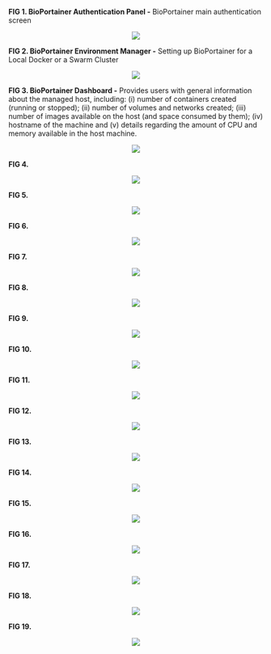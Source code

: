 **FIG 1. BioPortainer Authentication Panel -** BioPortainer main authentication screen
<p align="center"><img src="https://raw.githubusercontent.com/LaBiOS/BioPortainer/master/images/screen/f0.png"></p>

**FIG 2. BioPortainer Environment Manager -** Setting up BioPortainer for a Local Docker or a Swarm Cluster
<p align="center"><img src="https://raw.githubusercontent.com/LaBiOS/BioPortainer/master/images/screen/f1.png"></p>

**FIG 3. BioPortainer Dashboard -** Provides users with general information about the managed host, including: (i) number of containers created (running or stopped); (ii) number of volumes and networks created; (iii) number of images available on the host (and space consumed by them); (iv) hostname of the machine and (v) details regarding the amount of CPU and memory available in the host machine.

<p align="center"><img src="https://raw.githubusercontent.com/LaBiOS/BioPortainer/master/images/screen/f2.png"></p>

**FIG 4.**
<p align="center"><img src="https://raw.githubusercontent.com/LaBiOS/BioPortainer/master/images/screen/f3.png"></p>

**FIG 5.**
<p align="center"><img src="https://raw.githubusercontent.com/LaBiOS/BioPortainer/master/images/screen/f4.png"></p>

**FIG 6.**
<p align="center"><img src="https://raw.githubusercontent.com/LaBiOS/BioPortainer/master/images/screen/f5.png"></p>

**FIG 7.**
<p align="center"><img src="https://raw.githubusercontent.com/LaBiOS/BioPortainer/master/images/screen/f6.png"></p>

**FIG 8.**
<p align="center"><img src="https://raw.githubusercontent.com/LaBiOS/BioPortainer/master/images/screen/f7.png"></p>

**FIG 9.**
<p align="center"><img src="https://raw.githubusercontent.com/LaBiOS/BioPortainer/master/images/screen/f8.png"></p>

**FIG 10.**
<p align="center"><img src="https://raw.githubusercontent.com/LaBiOS/BioPortainer/master/images/screen/f9.png"></p>

**FIG 11.**
<p align="center"><img src="https://raw.githubusercontent.com/LaBiOS/BioPortainer/master/images/screen/f10.png"></p>

**FIG 12.**
<p align="center"><img src="https://raw.githubusercontent.com/LaBiOS/BioPortainer/master/images/screen/f11.png"></p>

**FIG 13.**
<p align="center"><img src="https://raw.githubusercontent.com/LaBiOS/BioPortainer/master/images/screen/f12.png"></p>

**FIG 14.**
<p align="center"><img src="https://raw.githubusercontent.com/LaBiOS/BioPortainer/master/images/screen/f13.png"></p>

**FIG 15.**
<p align="center"><img src="https://raw.githubusercontent.com/LaBiOS/BioPortainer/master/images/screen/f14.png"></p>

**FIG 16.**
<p align="center"><img src="https://raw.githubusercontent.com/LaBiOS/BioPortainer/master/images/screen/f15.png"></p>

**FIG 17.**
<p align="center"><img src="https://raw.githubusercontent.com/LaBiOS/BioPortainer/master/images/screen/f16.png"></p>

**FIG 18.**
<p align="center"><img src="https://raw.githubusercontent.com/LaBiOS/BioPortainer/master/images/screen/f17.png"></p>

**FIG 19.**
<p align="center"><img src="https://raw.githubusercontent.com/LaBiOS/BioPortainer/master/images/screen/f18.png"></p>

